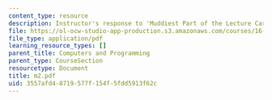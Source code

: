 ```yaml
---
content_type: resource
description: Instructor's response to 'Muddiest Part of the Lecture Cards'.
file: https://ol-ocw-studio-app-production.s3.amazonaws.com/courses/16-01-unified-engineering-i-ii-iii-iv-fall-2005-spring-2006/3557afd48719577f154f5fdd5913f62c_m2.pdf
file_type: application/pdf
learning_resource_types: []
parent_title: Computers and Programming
parent_type: CourseSection
resourcetype: Document
title: m2.pdf
uid: 3557afd4-8719-577f-154f-5fdd5913f62c
---
```

